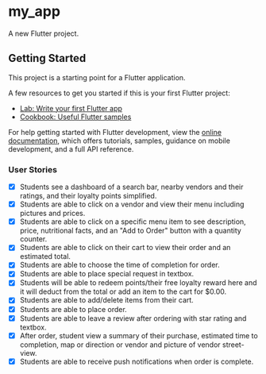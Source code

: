 # my_app

A new Flutter project.

## Getting Started

This project is a starting point for a Flutter application.

A few resources to get you started if this is your first Flutter project:

- [Lab: Write your first Flutter app](https://docs.flutter.dev/get-started/codelab)
- [Cookbook: Useful Flutter samples](https://docs.flutter.dev/cookbook)

For help getting started with Flutter development, view the
[online documentation](https://docs.flutter.dev/), which offers tutorials,
samples, guidance on mobile development, and a full API reference.


### User Stories
- [x] Students see a dashboard of a search bar, nearby vendors and their ratings, and their loyalty points simplified.
- [x] Students are able to click on a vendor and view their menu including pictures and prices.
- [x] Students are able to click on a specific menu item to see description, price, nutritional facts, and an "Add to Order" button with a quantity counter.
- [x] Students are able to click on their cart to view their order and an estimated total.
- [x] Students are able to choose the time of completion for order.
- [x] Students are able to place special request in textbox. 
- [x] Students will be able to redeem points/their free loyalty reward here and it will deduct from the total or add an item to the cart for $0.00. 
- [x] Students are able to add/delete items from their cart. 
- [x] Students are able to place order. 
- [x] Students are able to leave a review after ordering with star rating and textbox. 
- [x] After order, student view a summary of their purchase, estimated time to completion, map or direction or vendor and picture of vendor street-view. 
- [x] Students are able to receive push notifications when order is complete.
